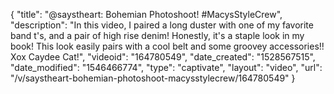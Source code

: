 {
    "title": "@saystheart: Bohemian Photoshoot! #MacysStyleCrew",
    "description": "In this video, I paired a long duster with one of my favorite band t's, and a pair of high rise denim! Honestly, it's a staple look in my book! This look easily pairs with a cool belt and some groovey accessories!! Xox Caydee Cat!",
    "videoid": "164780549",
    "date_created": "1528567515",
    "date_modified": "1546466774",
    "type": "captivate",
    "layout": "video",
    "url": "\/v\/saystheart-bohemian-photoshoot-macysstylecrew\/164780549"
}
